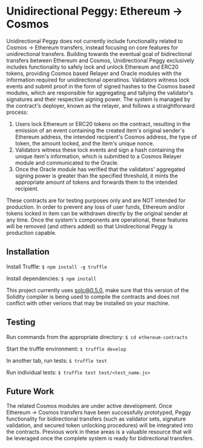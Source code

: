 # Unidirectional Peggy: Ethereum -> Cosmos

Unidirectional Peggy does not currently include functionality related to Cosmos -> Ethereum transfers, instead focusing on core features for unidirectional transfers. Building towards the eventual goal of bidirectional transfers between Ethereum and Cosmos, Unidirectional Peggy exclusively includes functionality to safely lock and unlock Ethereum and ERC20 tokens, providing Cosmos based Relayer and Oracle modules with the information required for unidirectional operatinos. Validators witness lock events and submit proof in the form of signed hashes to the Cosmos based modules, which are responsible for aggregating and tallying the validator's signatures and their respective signing power. The system is managed by the contract's deployer, known as the relayer, and follows a straightforward process:
1. Users lock Ethereum or ERC20 tokens on the contract, resulting in the emission of an event containing the created item's original sender's Ethereum address, the intended recipient's Cosmos address, the type of token, the amount locked, and the item's unique nonce.
2. Validators witness these lock events and sign a hash containing the unique item's information, which is submitted to a Cosmos Relayer module and communicated to the Oracle.
3. Once the Oracle module has verified that the validators' aggregated signing power is greater than the specified threshold, it mints the appropriate amount of tokens and forwards them to the intended recipient.

These contracts are for testing purposes only and are NOT intended for production. In order to prevent any loss of user funds, Ethereum and/or tokens locked in item can be withdrawn directly by the original sender at any time. Once the system's components are operational, these features will be removed (and others added) so that Unidirectional Peggy is production capable.

## Installation
Install Truffle: `$ npm install -g truffle`

Install dependencies: `$ npm install`


This project currently uses solc@0.5.0, make sure that this version of the Solidity compiler is being used to compile the contracts and does not conflict with other verions that may be installed on your machine.

## Testing
Run commands from the appropriate directory: `$ cd ethereum-contracts`

Start the truffle environment: `$ truffle develop`

In another tab, run tests: `$ truffle test`

Run individual tests: `$ truffle test test/<test_name.js>`


## Future Work
The related Cosmos modules are under active development. Once Ethereum -> Cosmos transfers have been successfully prototyped, Peggy functionality for bidirectional transfers (such as validator sets, signature validation, and secured token unlocking procedures) will be integrated into the contracts. Previous work in these areas is a valuable resource that will be leveraged once the complete system is ready for bidirectional transfers.
